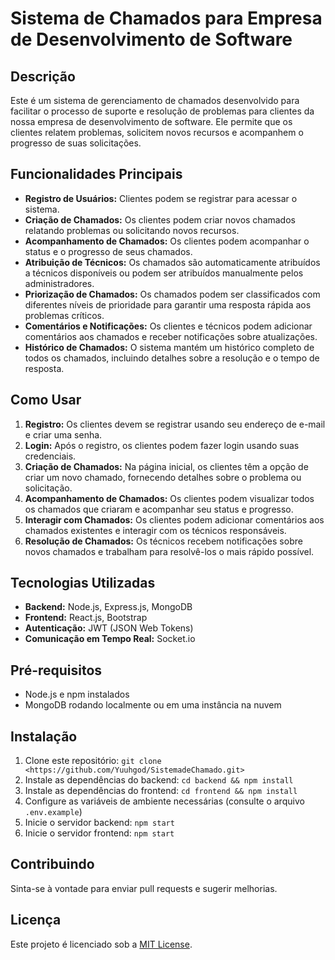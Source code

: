 # Sistema de Chamados para Empresa de Desenvolvimento de Software

## Descrição
Este é um sistema de gerenciamento de chamados desenvolvido para facilitar o processo de suporte e resolução de problemas para clientes da nossa empresa de desenvolvimento de software. Ele permite que os clientes relatem problemas, solicitem novos recursos e acompanhem o progresso de suas solicitações.

## Funcionalidades Principais
- **Registro de Usuários:** Clientes podem se registrar para acessar o sistema.
- **Criação de Chamados:** Os clientes podem criar novos chamados relatando problemas ou solicitando novos recursos.
- **Acompanhamento de Chamados:** Os clientes podem acompanhar o status e o progresso de seus chamados.
- **Atribuição de Técnicos:** Os chamados são automaticamente atribuídos a técnicos disponíveis ou podem ser atribuídos manualmente pelos administradores.
- **Priorização de Chamados:** Os chamados podem ser classificados com diferentes níveis de prioridade para garantir uma resposta rápida aos problemas críticos.
- **Comentários e Notificações:** Os clientes e técnicos podem adicionar comentários aos chamados e receber notificações sobre atualizações.
- **Histórico de Chamados:** O sistema mantém um histórico completo de todos os chamados, incluindo detalhes sobre a resolução e o tempo de resposta.

## Como Usar
1. **Registro:** Os clientes devem se registrar usando seu endereço de e-mail e criar uma senha.
2. **Login:** Após o registro, os clientes podem fazer login usando suas credenciais.
3. **Criação de Chamados:** Na página inicial, os clientes têm a opção de criar um novo chamado, fornecendo detalhes sobre o problema ou solicitação.
4. **Acompanhamento de Chamados:** Os clientes podem visualizar todos os chamados que criaram e acompanhar seu status e progresso.
5. **Interagir com Chamados:** Os clientes podem adicionar comentários aos chamados existentes e interagir com os técnicos responsáveis.
6. **Resolução de Chamados:** Os técnicos recebem notificações sobre novos chamados e trabalham para resolvê-los o mais rápido possível.

## Tecnologias Utilizadas
- **Backend:** Node.js, Express.js, MongoDB
- **Frontend:** React.js, Bootstrap
- **Autenticação:** JWT (JSON Web Tokens)
- **Comunicação em Tempo Real:** Socket.io

## Pré-requisitos
- Node.js e npm instalados
- MongoDB rodando localmente ou em uma instância na nuvem

## Instalação
1. Clone este repositório: `git clone <https://github.com/Yuuhgod/SistemadeChamado.git>`
2. Instale as dependências do backend: `cd backend && npm install`
3. Instale as dependências do frontend: `cd frontend && npm install`
4. Configure as variáveis de ambiente necessárias (consulte o arquivo `.env.example`)
5. Inicie o servidor backend: `npm start`
6. Inicie o servidor frontend: `npm start`

## Contribuindo
Sinta-se à vontade para enviar pull requests e sugerir melhorias. 

## Licença
Este projeto é licenciado sob a [MIT License](LICENSE).



